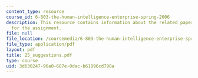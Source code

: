 ```yaml
---
content_type: resource
course_id: 6-803-the-human-intelligence-enterprise-spring-2006
description: This resource contains information about the related paper and the guidelines
  for the assignment.
file: null
file_location: /coursemedia/6-803-the-human-intelligence-enterprise-spring-2006/3d63024796a0687e0dacb61896cd798a_25_suggestions.pdf
file_type: application/pdf
layout: pdf
title: 25_suggestions.pdf
type: course
uid: 3d630247-96a0-687e-0dac-b61896cd798a
---
```

